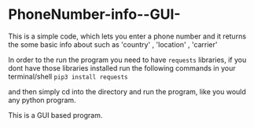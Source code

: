 # PhoneNumber-info--GUI-

This is a simple code, which lets you enter a phone number and it returns the some basic info about such as 'country' , 'location' , 'carrier'

In order to the run the program you need to have `requests` libraries, if you dont have those libraries installed run the following commands in your 
terminal/shell 
`pip3 install requests`

and then simply cd into the directory and run the program, like you would any python program.

This is a GUI based program.
